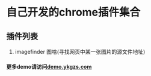 # 自己开发的chrome插件集合

## 插件列表
1. imagefinder 图啥(寻找网页中某一张图片的源文件地址)

#### 更多demo请访问[demo.ykgzs.com](http://demo.ykgzs.com)
